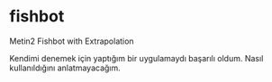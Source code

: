 # fishbot
Metin2 Fishbot with Extrapolation

Kendimi denemek için yaptığım bir uygulamaydı başarılı oldum.
Nasıl kullanıldığını anlatmayacağım.
